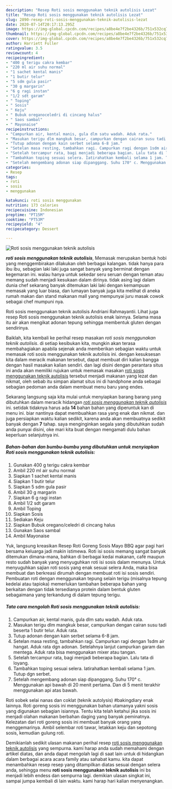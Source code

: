 ```yaml
---
description: "Resep Roti sosis menggunakan teknik autolisis Lezat"
title: "Resep Roti sosis menggunakan teknik autolisis Lezat"
slug: 2890-resep-roti-sosis-menggunakan-teknik-autolisis-lezat
date: 2020-07-14T20:17:13.295Z
image: https://img-global.cpcdn.com/recipes/a8be4e7f2be4326b/751x532cq70/roti-sosis-menggunakan-teknik-autolisis-foto-resep-utama.jpg
thumbnail: https://img-global.cpcdn.com/recipes/a8be4e7f2be4326b/751x532cq70/roti-sosis-menggunakan-teknik-autolisis-foto-resep-utama.jpg
cover: https://img-global.cpcdn.com/recipes/a8be4e7f2be4326b/751x532cq70/roti-sosis-menggunakan-teknik-autolisis-foto-resep-utama.jpg
author: Harriett Fuller
ratingvalue: 3.5
reviewcount: 4
recipeingredient:
- "400 g terigu cakra kembar"
- "220 ml air suhu normal"
- "1 sachet kental manis"
- "1 butir telur"
- "5 sdm gula pasir"
- "30 g margarin"
- "6 g ragi instan"
- "1/2 sdt garam"
- " Toping"
- " Sosis"
- " Keju"
- " Bubuk oreganoceledri di cincang halus"
- " Saos sambal"
- " Mayonaise"
recipeinstructions:
- "Campurkan air, kental manis, gula dlm satu wadah. Aduk rata."
- "Masukan terigu dlm mangkuk besar, campurkan dengan cairan susu tadi beserta 1 butir telur. Aduk rata."
- "Tutup adonan dengan kain serbet selama 6-8 jam."
- "Setelan masa resting, tambahkan ragi. Campurkan ragi dengan 1sdm air hangat. Aduk rata dgn adonan. Setelahnya lanjut campurkan garam dan mentega. Aduk rata bisa menggunakan mixer atau tangan."
- "Setelah tercampur rata, bagi menjadi beberapa bagian. Lalu tata di loyang."
- "Tambahkan toping sesuai selera. Iatirahatkan kembali selama 1 jam. Tutup dgn serbet."
- "Setelah mengembang adonan siap dipanggang. Suhu 170° c. Menggunakan api bawah di 20 menit pertama. Dan di 5 menit terakhir menggunakan api atas bawah."
categories:
- Resep
tags:
- roti
- sosis
- menggunakan

katakunci: roti sosis menggunakan 
nutrition: 173 calories
recipecuisine: Indonesian
preptime: "PT15M"
cooktime: "PT53M"
recipeyield: "4"
recipecategory: Dessert

---
```



![Roti sosis menggunakan teknik autolisis](https://img-global.cpcdn.com/recipes/a8be4e7f2be4326b/751x532cq70/roti-sosis-menggunakan-teknik-autolisis-foto-resep-utama.jpg)

<b><i>roti sosis menggunakan teknik autolisis</i></b>, Memasak merupakan bentuk hobi yang menggembirakan dilakukan oleh berbagai kalangan. tidak hanya para ibu ibu, sebagian laki laki juga sangat banyak yang berminat dengan kegemaran ini. walau hanya untuk sekedar seru seruan dengan teman atau memang sudah menjadi kesukaan dalam dirinya. tidak asing lagi dalam dunia chef sekarang banyak ditemukan laki laki dengan kemampuan memasak yang luar biasa, dan lumayan banyak juga kita melihat di aneka rumah makan dan stand makanan mall yang mempunyai juru masak cowok sebagai chef mumpuni nya.

Roti sosis menggunakan teknik autolisis Andriani Rahmayantii. Lihat juga resep Roti sosis menggunakan teknik autolisis enak lainnya. Selama masa itu air akan mengikat adonan tepung sehingga membentuk gluten dengan sendirinya.

Baiklah, kita kembali ke perihal resep masakan <i>roti sosis menggunakan teknik autolisis</i>. di setiap kesibukan kita, mungkin akan terasa membahagiakan apabila sejenak anda memberikan sebagian waktu untuk memasak roti sosis menggunakan teknik autolisis ini. dengan kesuksesan kita dalam meracik makanan tersebut, dapat membuat diri kalian bangga dengan hasil masakan kalian sendiri. dan lagi disini dengan perantara situs ini anda akan memiliki rujukan untuk memasak masakan <u>roti sosis menggunakan teknik autolisis</u> tersebut menjadi makanan yang lezat dan nikmat, oleh sebab itu simpan alamat situs ini di handphone anda sebagai sebagian pedoman anda dalam membuat menu baru yang endes.


Sekarang langsung saja kita mulai untuk menyiapkan barang barang yang dibutuhkan dalam meracik hidangan <u><i>roti sosis menggunakan teknik autolisis</i></u> ini. setidak tidaknya harus ada <b>14</b> bahan bahan yang diperuntuk kan di menu ini. biar nantinya dapat membuahkan rasa yang enak dan nikmat. dan juga persiapkan waktu kalian sedikit, karena anda akan membuatnya sedikit banyak dengan <b>7</b> tahap. saya menginginkan segala yang dibutuhkan sudah anda punyai disini, oke mari kita buat dengan mengamati dulu bahan keperluan selanjutnya ini.

<!--inarticleads1-->

##### Bahan-bahan dan bumbu-bumbu yang dibutuhkan untuk menyiapkan Roti sosis menggunakan teknik autolisis:

1. Gunakan 400 g terigu cakra kembar
1. Ambil 220 ml air suhu normal
1. Siapkan 1 sachet kental manis
1. Siapkan 1 butir telur
1. Siapkan 5 sdm gula pasir
1. Ambil 30 g margarin
1. Siapkan 6 g ragi instan
1. Ambil 1/2 sdt garam
1. Ambil  Toping
1. Siapkan  Sosis
1. Sediakan  Keju
1. Siapkan  Bubuk oregano/celedri di cincang halus
1. Gunakan  Saos sambal
1. Ambil  Mayonaise


Yuk, langsung kreasikan Resep Roti Goreng Sosis Mayo BBQ agar pagi hari bersama keluarga jadi makin istimewa. Roti isi sosis memang sangat banyak ditemukan dimana-mana, bahkan di berbagai kedai makanan, café maupun resto sudah banyak yang menyuguhkan roti isi sosis dalam menunya. Untuk menyuguhkan sajian roti sosis yang enak sesuai selera Anda, maka bisa membuat dan berkreasi dirumah dengan membuat roti isi sosis sendiri. Pembuatan roti dengan menggunakan tepung selain terigu (misalnya tepung kedelai atau tapioka) memerlukan tambahan beberapa bahan yang berkaitan dengan tidak tersedianya protein dalam bentuk gluten sebagaimana yang terkandung di dalam tepung terigu. 

<!--inarticleads2-->

##### Tata cara mengolah Roti sosis menggunakan teknik autolisis:

1. Campurkan air, kental manis, gula dlm satu wadah. Aduk rata.
1. Masukan terigu dlm mangkuk besar, campurkan dengan cairan susu tadi beserta 1 butir telur. Aduk rata.
1. Tutup adonan dengan kain serbet selama 6-8 jam.
1. Setelan masa resting, tambahkan ragi. Campurkan ragi dengan 1sdm air hangat. Aduk rata dgn adonan. Setelahnya lanjut campurkan garam dan mentega. Aduk rata bisa menggunakan mixer atau tangan.
1. Setelah tercampur rata, bagi menjadi beberapa bagian. Lalu tata di loyang.
1. Tambahkan toping sesuai selera. Iatirahatkan kembali selama 1 jam. Tutup dgn serbet.
1. Setelah mengembang adonan siap dipanggang. Suhu 170° c. Menggunakan api bawah di 20 menit pertama. Dan di 5 menit terakhir menggunakan api atas bawah.


Roti sobek selai nanas dan coklat (teknik autolysis) #bakingdiary enak lainnya. Roti goreng sosis ini menggunakan bahan utamanya yakni sosis yang digunakan sebagian isiannya. Tentu kita telah ketahui jika sosis ini menjadi olahan makanan berbahan daging yang banyak peminatnya. Kelezatan dari roti goreng sosis ini membuat banyak orang yang menggemarinya. Ambil selembar roti tawar, letakkan keju dan sepotong sosis, kemudian gulung roti. 

Demikianlah sedikit ulasan makanan perihal resep <u>roti sosis menggunakan teknik autolisis</u> yang sempurna. kami harap anda sudah memahami dengan artikel diatas, dan anda dapat mengolah lagi di saat lain untuk di hidangkan dalam berbagai acara acara family atau sahabat kamu. kita dapat menambahkan resep resep yang ditampilkan diatas sesuai dengan selera anda, sehingga menu <b>roti sosis menggunakan teknik autolisis</b> ini bs menjadi lebih endess dan sempurna lagi. demikian ulasan singkat ini, sampai jumpa kembali di lain waktu. kami harap hari kalian menyenangkan.
